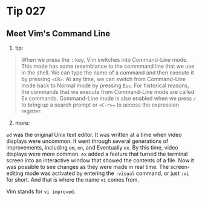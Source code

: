 # Tip 027

## Meet Vim's Command Line

1. tip:

> When we press the `:` key, Vim switches into Command-Line mode. This mode has some resemblance to the commmand line that we use in the shell. We can type the name of a command and then execute it by pressing `<CR>`. At any time, we can switch from Command-Line mode back to Normal mode by pressing `Esc`.
> For historical reasons, the commands that we execute from Command-Line mode are called Ex commands. Command-Line mode is also enabled when we press `/` to bring up a search prompt or `<C-r>=` to access the expression register.

2. more:

`ed` was the original Unix text editor. It was written at a time when video displays were uncommon. It went through several generations of improvements, including `em`, `en`, and Eventually `ex`. By this time, video displays were more common. `ex` added a feature that turned the terminal screen into an interactive window that showed the contents of a file. Now it was possible to see changes as they were made in real time. The screen-editing mode was activated by entering the `:visual` command, or just `:vi` for short. And that is where the name `vi` comes from.

Vim stands for `vi improved`.
